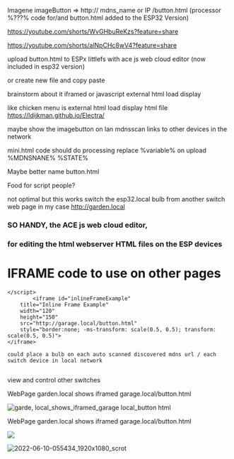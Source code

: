 Imagene imageButton => http:// mdns_name or IP /button.html     (processor %???% code for/and button.html added to the ESP32 Version)

https://youtube.com/shorts/WvGHbuReKzs?feature=share

https://youtube.com/shorts/alNpCHc8wV4?feature=share

upload button.html to ESPx littlefs with ace js web cloud editor (now included in esp32 version)

or create new file and copy paste

brainstorm about it iframed or javascript external html load display

like chicken menu is external html load display html file https://ldijkman.github.io/Electra/

maybe show the imagebutton on lan mdnsscan links to other devices in the network

mini.html code should do processing replace %variable% on upload %MDNSNANE% %STATE%

Maybe better name button.html

Food for script people?

not optimal but this works switch the esp32.local bulb from another switch web page in my case http://garden.local

### SO HANDY, the ACE js web cloud editor, 
### for editing the html webserver HTML files on the ESP devices

# IFRAME code to use on other pages
```
</script>
        <iframe id="inlineFrameExample"
    title="Inline Frame Example"
    width="120"
    height="150"
    src="http://garage.local/button.html"
    style="border:none; -ms-transform: scale(0.5, 0.5); transform: scale(0.5, 0.5)">
</iframe>

could place a bulb on each auto scanned discovered mdns url / each switch device in local network


```
view and control other switches

WebPage garden.local shows iframed  garage.local/button.html

![garde, local_shows_iframed_garage local_button html](https://user-images.githubusercontent.com/45427770/173171481-dcfd6e5f-a470-46ca-8705-434798ad6856.png)

WebPage garden.local shows iframed  garage.local/button.html

<img src="https://github.com/ldijkman/randomnerd_esp32_wifi_manager/blob/main/LAB_Experiments/ezgif-5-3d39d5ded4.gif">



![2022-06-10-055434_1920x1080_scrot](https://user-images.githubusercontent.com/45427770/172987181-66d4457b-6e56-4e80-920a-842d08b8682b.png)
